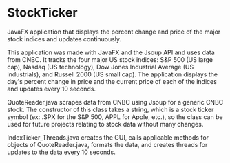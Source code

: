 # StockTicker
JavaFX application that displays the percent change and price of the major stock indices and updates continuously.

This application was made with JavaFX and the Jsoup API and uses data from CNBC. It tracks the four major US stock indices: S&P 500 (US large cap), Nasdaq (US technology), Dow Jones Industrial Average (US industrials), and Russell 2000 (US small cap). The application displays the day's percent change in price and the current price of each of the indices and updates every 10 seconds. 

QuoteReader.java scrapes data from CNBC using Jsoup for a generic CNBC stock. The constructor of this class takes a string, which is a stock ticker symbol (ex: .SPX for the S&P 500, APPL for Apple, etc.), so the class can be used for future projects relating to stock data without many changes. 

IndexTicker_Threads.java creates the GUI, calls applicable methods for objects of QuoteReader.java, formats the data, and creates threads for updates to the data every 10 seconds. 
